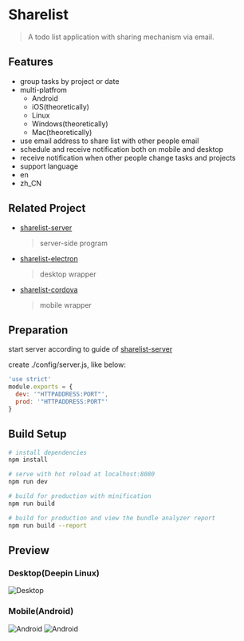 # Sharelist

> A todo list application with sharing mechanism via email.

## Features

* group tasks by project or date
* multi-platfrom
  * Android
  * iOS(theoretically)
  * Linux
  * Windows(theoretically)
  * Mac(theoretically)
* use email address to share list with other people email
* schedule and receive notification both on mobile and desktop
* receive notification when other people change tasks and projects
* support language
 * en
 * zh_CN

## Related Project

* [sharelist-server](https://gitee.com/antipro/sharelist-server)
  > server-side program
* [sharelist-electron](https://gitee.com/antipro/sharelist-electron)
  > desktop wrapper
* [sharelist-cordova](https://gitee.com/antipro/sharelist-cordova)
  > mobile wrapper

## Preparation

start server according to guide of [sharelist-server](https://gitee.com/antipro/sharelist-server)

create ./config/server.js, like below:
``` javascript
'use strict'
module.exports = {
  dev: '"HTTPADDRESS:PORT"',
  prod: '"HTTPADDRESS:PORT"'
}
```

## Build Setup

``` bash
# install dependencies
npm install

# serve with hot reload at localhost:8080
npm run dev

# build for production with minification
npm run build

# build for production and view the bundle analyzer report
npm run build --report
```
## Preview
### Desktop(Deepin Linux)

![Desktop](http://onmdsye1w.bkt.clouddn.com/sharelist-electron2.png)

### Mobile(Android)

![Android](http://onmdsye1w.bkt.clouddn.com/sharelist-cordova3.png)
![Android](http://onmdsye1w.bkt.clouddn.com/sharelist-cordova4.png)